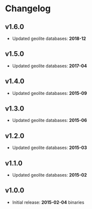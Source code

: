 # Changelog

## v1.6.0

- Updated geolite databases: **2018-12**

## v1.5.0

- Updated geolite databases: **2017-04**

## v1.4.0

- Updated geolite databases: **2015-09**

## v1.3.0

- Updated geolite databases: **2015-06**

## v1.2.0

- Updated geolite databases: **2015-03**

## v1.1.0

- Updated geolite databases: **2015-02**

## v1.0.0

- Initial release: **2015-02-04** binaries
